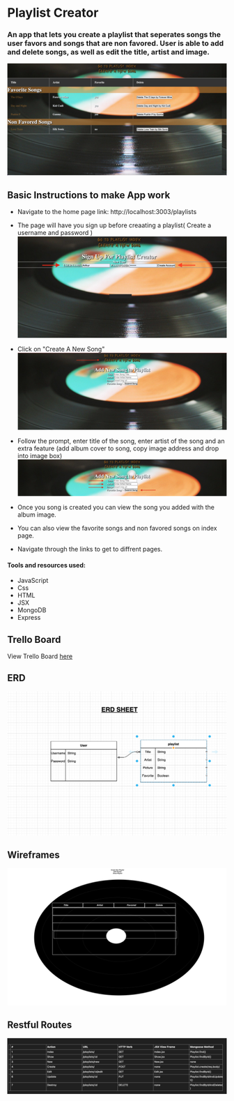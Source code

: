 # Playlist Creator
### An app that lets you create a playlist that seperates songs the user favors and songs that are non favored. User is able to add and delete songs, as well as edit the title, artist and image.
![alt text](images/main.png)

## Basic Instructions to make App work

* Navigate to the home page link: http://localhost:3003/playlists

* The page will have you sign up before creaating a playlist( Create a username and password )
![alt text](images/signin.png)

* Click on "Create A New Song"
![alt text](images/shot.png)

* Follow the prompt, enter title of the song, enter artist of the song and an extra feature (add album cover to song, copy image address and drop into image box)
![alt text](images/instruction.png)

* Once you song is created you can view the song you added with the album image.

* You can also view the favorite songs and non favored songs on index page.

* Navigate through the links to get to diffrent pages.

#### Tools and resources used:
- JavaScript
- Css
- HTML
- JSX
- MongoDB
- Express

## Trello Board
<p>View Trello Board
<a href="https://trello.com/b/GmbhtTa0/playlist#">here</a>
</p>

## ERD
![alt text](images/newErd.png)

## Wireframes
![alt text](images/build.png)

## Restful Routes
![alt text](images/table.png)
